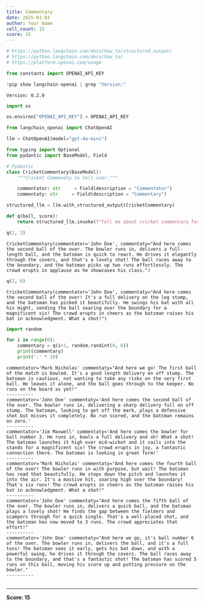 ```yaml
---
title: Commentary
date: 2025-01-03
author: Your Name
cell_count: 15
score: 15
---
```


```python
# https://python.langchain.com/docs/how_to/structured_output/
# https://python.langchain.com/docs/how_to/
# https://platform.openai.com/usage
```


```python
from constants import OPENAI_API_KEY
```


```python
!pip show langchain-openai | grep "Version:"
```

    Version: 0.2.9



```python
import os
```


```python
os.environ["OPENAI_API_KEY"] = OPENAI_API_KEY
```


```python
from langchain_openai import ChatOpenAI
```


```python
llm = ChatOpenAI(model="gpt-4o-mini")
```


```python
from typing import Optional
from pydantic import BaseModel, Field

# Pydantic
class CricketCommentary(BaseModel):
    """Cricket Commenaty to tell user."""

    commentator: str     = Field(description = "Commentator")
    commentaty: str     = Field(description = "Commentary")
```


```python
structured_llm = llm.with_structured_output(CricketCommentary)
```


```python
def q(ball, score):
    return structured_llm.invoke(f"Tell me about cricket commentary for ball number {ball} and batsman scored {score}")
```


```python
q(2, 2)
```




    CricketCommentary(commentator='John Doe', commentaty="And here comes the second ball of the over. The bowler runs in, delivers a full-length ball, and the batsman is quick to react. He drives it elegantly through the covers, and that's a lovely shot! The ball races away to the boundary, and the batsman picks up two runs effortlessly. The crowd erupts in applause as he showcases his class.")




```python
q(2, 6)
```




    CricketCommentary(commentator='John Doe', commentaty="And here comes the second ball of the over! It's a full delivery on the leg stump, and the batsman has picked it beautifully. He swings his bat with all his might, sending the ball soaring over the boundary for a magnificent six! The crowd erupts in cheers as the batsman raises his bat in acknowledgment. What a shot!")




```python
import random
```


```python
for i in range(6):
    commentary = q(i+1, random.randint(0, 6))
    print(commentary)
    print('-' * 10)
```

    commentator='Mark Nicholas' commentaty="And here we go! The first ball of the match is bowled. It's a good length delivery on off stump. The batsman is cautious, not wanting to take any risks on the very first ball. He leaves it alone, and the ball goes through to the keeper. No runs on the board as yet!"
    ----------
    commentator='John Doe' commentaty='And here comes the second ball of the over. The bowler runs in, delivering a sharp delivery full on off stump. The batsman, looking to get off the mark, plays a defensive shot but misses it completely. No run scored, and the batsman remains on zero.'
    ----------
    commentator='Jim Maxwell' commentaty='And here comes the bowler for ball number 3. He runs in, bowls a full delivery and oh! What a shot! The batsman launches it high over mid-wicket and it sails into the stands for a magnificent six! The crowd erupts in joy, a fantastic connection there. The batsman is looking in great form!'
    ----------
    commentator='Mark Nicholas' commentaty="And here comes the fourth ball of the over! The bowler runs in with purpose, but wait! The batsman has read that beautifully. He steps down the pitch and launches it into the air. It's a massive hit, soaring high over the boundary! That's six runs! The crowd erupts in cheers as the batsman raises his bat in acknowledgment. What a shot!"
    ----------
    commentator='John Doe' commentaty="And here comes the fifth ball of the over. The bowler runs in, delivers a quick ball, and the batsman plays a lovely shot! He finds the gap between the fielders and scampers through for a quick single. That's a well-placed shot, and the batsman has now moved to 3 runs. The crowd appreciates that effort!"
    ----------
    commentator='John Doe' commentaty="And here we go, it's ball number 6 of the over. The bowler runs in, delivers the ball, and it's a full toss! The batsman sees it early, gets his bat down, and with a powerful swing, he drives it through the covers. The ball races away to the boundary, and that's a fantastic shot! The batsman has scored 5 runs on this ball, moving his score up and putting pressure on the bowler."
    ----------



```python

```


---
**Score: 15**